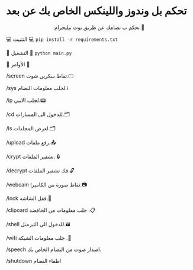 # تحكم بل وندوز واللينكس الخاص بك عن بعد

<p align="center">
تحكم ب نضامك عن طريق بوت تيليجرام 👀

💻 التثبيت 💻
`pip install -r requirements.txt`

🚀 التشغيل 🚀
`python main.py`

📣 الأوامر 📣

/screen تقاط سكرين شوت.🖵

/sys لجلب معلومات النضام.ℹ️

/ip لجلب الايبي.📟

/cd للدخول الى المسارات.🗂️

/ls لعرض المجلدات.🗂️

/upload رفع ملفات.📤

/crypt تشفير الملفات. 🔒

/decrypt فك تشفير الملفات.🔓

/webcam تقاط صورة من الكاميرا.📷

/lock قفل الشاشة.🔑

/clipoard جلب معلومات من الحافضة .📋

/shell للدخول الى التيرمنل.🖬

/wifi جلب معلومات الشبكة .📶

/speech اصدار صوت من النضام الخاص بك.

/shutdown اطفاء النضام

